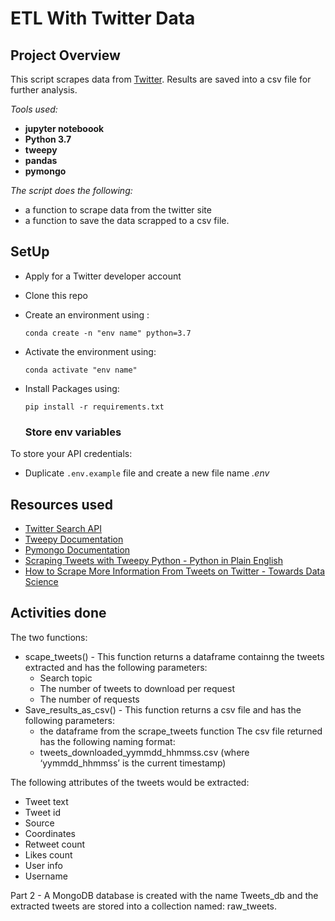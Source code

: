 # ETL With Twitter Data
## Project Overview 
This script scrapes data from [Twitter](https://twitter.com/en). Results are saved into a csv file for further analysis.

*Tools used:*
- **jupyter noteboook**
- **Python 3.7**
- **tweepy**
- **pandas**
- **pymongo**

*The script does the following:*
- a function to scrape data from the twitter site
- a function to save the data scrapped to a csv file.

## SetUp
* Apply for a Twitter developer account
* Clone this repo
* Create an environment using :
  ```
  conda create -n "env name" python=3.7
  
  ```
  
* Activate the environment using:

  ```
  conda activate "env name"
  ```
  
* Install Packages using:
  
  ```
  pip install -r requirements.txt 
  
  ```
  ### Store env variables

To store your API credentials:  

* Duplicate  ``` .env.example ``` file and create a new file name *.env*



## Resources used

- [Twitter Search API](https://developer.twitter.com/en/docs/twitter-api/v1/tweets/search/api-reference/get-search-tweets)
- [Tweepy Documentation](http://docs.tweepy.org/en/latest/index.html)
- [Pymongo Documentation](https://pymongo.readthedocs.io/en/stable/)
- [Scraping Tweets with Tweepy Python - Python in Plain English](https://medium.com/python-in-plain-english/scraping-tweets-with-tweepy-python-59413046e788)
- [How to Scrape More Information From Tweets on Twitter - Towards Data Science](https://towardsdatascience.com/how-to-scrape-more-information-from-tweets-on-twitter-44fd540b8a1f)

## Activities done 
The two functions:
  * scape_tweets() - This function returns a dataframe containng the tweets extracted and has the following parameters:<br>
      * Search topic
      * The number of tweets to download per request
      * The number of requests
  * Save_results_as_csv() - This function returns a csv file and has the following parameters:
      * the dataframe from the scrape_tweets function
The csv file returned has the following naming format:<br>
    * tweets_downloaded_yymmdd_hhmmss.csv (where ‘yymmdd_hhmmss’ is the current 	timestamp)<br>
    
The following attributes of the tweets would be extracted:<br>
   * Tweet text
   * Tweet id
   * Source
   * Coordinates
   * Retweet count
   * Likes count
   * User info
   * Username

Part 2 - A MongoDB database is created with the name Tweets_db and the extracted tweets are stored into a collection named: raw_tweets.

